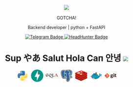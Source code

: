 <div id="header" align="center">
  <img src="https://i.ibb.co/QHkxxgQ/capi-catcha.gif" width=100>
  <p>GOTCHA!</p>
  <p>Backend developer | python + FastAPI</p>
  <div id="badges">
  <a href="https://t.me/shinkranel">
    <img src="https://img.shields.io/badge/Telegram-blue?style=for-the-badge&logo=Telegram&logoColor=white" alt="Telegram Badge"/>
  </a>
  <a href="your-youtube-URL">
    <img src="https://img.shields.io/badge/HeadHunter-red?style=for-the-badge&logo=headhunter&logoColor=white" alt="HeadHunter Badge"/>
  </a>
  </a>
  </div>

  <h1>
    Sup やあ Salut Hola Сап 안녕
    <img src="https://i.ibb.co/7zDcnfm/capi-heart.gif" width="30px"/>
  </h1>
    <img src="https://github.com/devicons/devicon/blob/master/icons/python/python-original.svg" title="Python" alt="Python" width="40" height="40"/>&nbsp;
  <img src="https://github.com/devicons/devicon/blob/master/icons/fastapi/fastapi-original.svg" title="FastAPI" alt="FastAPI" width="40" height="40"/>&nbsp;
  <img src="https://github.com/devicons/devicon/blob/master/icons/sqlalchemy/sqlalchemy-original.svg" title="SQLAlchemy" alt="SQLAlchemy" width="40" height="40"/>&nbsp;
  <img src="https://github.com/devicons/devicon/blob/master/icons/postgresql/postgresql-original.svg" title="PostgreSQL" alt="PostgreSQL" width="40" height="40"/>&nbsp;
  <img src="https://github.com/devicons/devicon/blob/master/icons/redis/redis-original.svg" title="Redis" alt="Redis" width="40" height="40"/>&nbsp;
  <img src="https://github.com/devicons/devicon/blob/master/icons/docker/docker-original.svg" title="Docker" alt="Docker" width="40" height="40"/>&nbsp;
  <img src="https://github.com/devicons/devicon/blob/master/icons/git/git-original-wordmark.svg" title="Git" **alt="Git" width="40" height="40"/>
  </div>

